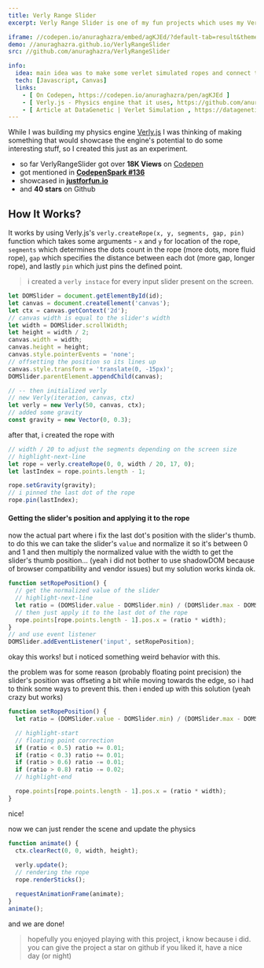 ```yaml
---
title: Verly Range Slider
excerpt: Verly Range Slider is one of my fun projects which uses my Verly.js physics engine, it was also mentioned in CodepenSpark. verly range slider got viral on th net and got over 15K views on codepen.io. it uses Verlet physics to simulate those delighful dangly sliders.

iframe: //codepen.io/anuraghazra/embed/agKJEd/?default-tab=result&theme-id=light
demo: //anuraghazra.github.io/VerlyRangeSlider
src: //github.com/anuraghazra/VerlyRangeSlider

info:
  idea: main idea was to make some verlet simulated ropes and connect them to the rang slider's thumb and let them sway
  tech: [Javascript, Canvas]
  links:
    - [ On Codepen, https://codepen.io/anuraghazra/pen/agKJEd ]
    - [ Verly.js - Physics engine that it uses, https://github.com/anuraghazra/Verly.js ]
    - [ Article at DataGenetic | Verlet Simulation , https://datagenetics.com/blog/july22018/index.html]
---
```


While I was building my physics engine [Verly.js](http://anuraghazra.github.io/Verly.js) I was thinking of making something that would showcase the engine's potential to do some interesting stuff, so I created this just as an experiment. 


- so far VerlyRangeSlider got over **18K Views** on [Codepen](https://codepen.io/anuraghazra/pen/agKJEd)
- got mentioned in **[CodepenSpark #136](https://codepen.io/spark/136)**
- showcased in **[justforfun.io](https://justforfun.io/post/verly-range-slider)**
- and **40 stars** on Github

## How It Works?

It works by using Verly.js's `verly.createRope(x, y, segments, gap, pin)` function which takes some arguments - `x` and `y` for location of the rope, `segments` which determines the dots count in the rope (more dots, more fluid rope), `gap` which specifies the distance between each dot (more gap, longer rope), and lastly `pin` which just pins the defined point.



> i created a `verly instace` for every input slider present on the screen. 

```js
let DOMSlider = document.getElementById(id);
let canvas = document.createElement('canvas');
let ctx = canvas.getContext('2d');
// canvas width is equal to the slider's width 
let width = DOMSlider.scrollWidth;
let height = width / 2;
canvas.width = width;
canvas.height = height;
canvas.style.pointerEvents = 'none';
// offsetting the position so its lines up
canvas.style.transform = 'translate(0, -15px)';
DOMSlider.parentElement.appendChild(canvas);

// -- then initialized verly
// new Verly(iteration, canvas, ctx)
let verly = new Verly(50, canvas, ctx);
// added some gravity
const gravity = new Vector(0, 0.3);
```

after that, i created the rope with

```js
// width / 20 to adjust the segments depending on the screen size
// highlight-next-line
let rope = verly.createRope(0, 0, width / 20, 17, 0);
let lastIndex = rope.points.length - 1;

rope.setGravity(gravity);
// i pinned the last dot of the rope
rope.pin(lastIndex);
```

#### Getting the slider's position and applying it to the rope
now the actual part where i fix the last dot's position with the slider's thumb.
to do this we can take the slider's `value` and normalize it so it's between 0 and 1 and then multiply the normalized value with the width to get the slider's thumb position... (yeah i did not bother to use shadowDOM because of browser compatibility and vendor issues) but my solution works kinda ok.

```js
function setRopePosition() {
  // get the normalized value of the slider
  // highlight-next-line
  let ratio = (DOMSlider.value - DOMSlider.min) / (DOMSlider.max - DOMSlider.min);
  // then just apply it to the last dot of the rope
  rope.points[rope.points.length - 1].pos.x = (ratio * width);
}
// and use event listener
DOMSlider.addEventListener('input', setRopePosition);
```

okay this works!
but i noticed something weird behavior with this.

the problem was for some reason (probably floating point precision) the slider's position was offseting a bit while moving towards the edge, so i had to think some ways to prevent this. then i ended up with this solution (yeah crazy but works)

```js
function setRopePosition() {
  let ratio = (DOMSlider.value - DOMSlider.min) / (DOMSlider.max - DOMSlider.min);

  // highlight-start
  // floating point correction
  if (ratio < 0.5) ratio += 0.01;
  if (ratio < 0.3) ratio += 0.01;
  if (ratio > 0.6) ratio -= 0.01;
  if (ratio > 0.8) ratio -= 0.02;
  // highlight-end

  rope.points[rope.points.length - 1].pos.x = (ratio * width);
}

```

nice!

now we can just render the scene and update the physics

```js
function animate() {
  ctx.clearRect(0, 0, width, height);
  
  verly.update();
  // rendering the rope
  rope.renderSticks();

  requestAnimationFrame(animate);
}
animate();
```

and we are done!


> hopefully you enjoyed playing with this project, i know because i did. 
> you can give the project a star on github if you liked it, have a nice day (or night)